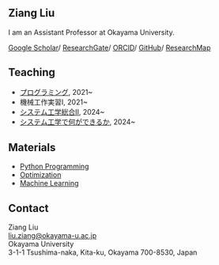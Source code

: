 # 

## Ziang Liu 

I am an Assistant Professor at Okayama University.

[Google Scholar](https://scholar.google.com/citations?hl=en&user=_G5ufOEAAAAJ)/
[ResearchGate](https://www.researchgate.net/profile/Ziang-Liu-4)/
[ORCID](https://orcid.org/0000-0002-1364-3502)/
[GitHub](https://github.com/zi-ang-liu/)/
[ResearchMap](https://researchmap.jp/liu.ziang)

## Teaching

* [プログラミング](https://zi-ang-liu.github.io/jb-c-programming/intro.html), 2021~
* 機械工作実習I, 2021~
* [システム工学総合Ⅱ](https://zi-ang-liu.github.io/jb-practice-on-systems-engineering/intro.html), 2024~
* [システム工学で何ができるか](https://github.com/zi-ang-liu/Slides/tree/main/An-Introduction-to-Systems-Engineering), 2024~

## Materials

- [Python Programming](https://ziangs-organization.gitbook.io/python/)
- [Optimization](https://zi-ang-liu.github.io/jb-optimization/)
- [Machine Learning](https://zi-ang-liu.github.io/jb-machine_learning/)

## Contact

Ziang Liu   
[liu.ziang@okayama-u.ac.jp](mailto:liu.ziang@okayama-u.ac.jp)   
Okayama University   
3-1-1 Tsushima-naka, Kita-ku, Okayama 700-8530, Japan   
